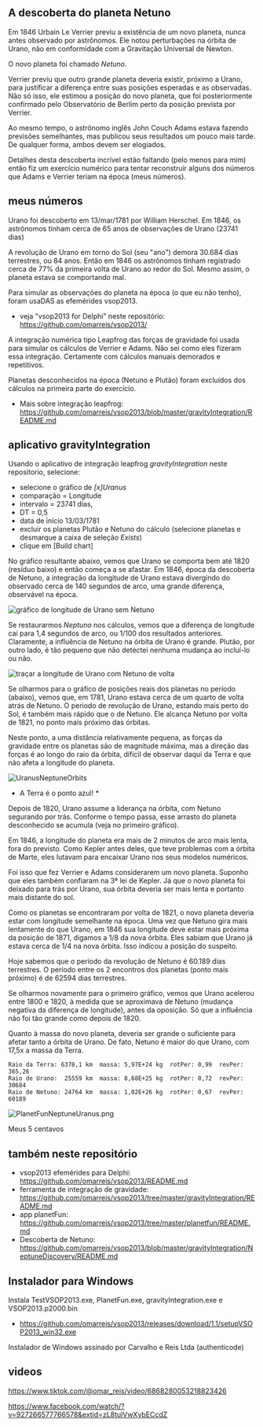 ## A descoberta do planeta Netuno

Em 1846 Urbain Le Verrier previu a existência de um novo planeta,
nunca antes observado por astrônomos. Ele notou perturbações na órbita 
de Urano, não em conformidade com a Gravitação Universal de Newton.

O novo planeta foi chamado  *Netuno*.

Verrier previu que outro grande planeta deveria existir, próximo a Urano,
para justificar a diferença entre suas posições esperadas e as observadas.
Não só isso, ele estimou a posição do novo planeta,
que foi posteriormente confirmado pelo Observatório de Berlim perto 
da posição prevista por Verrier.

Ao mesmo tempo, o astrônomo inglês John Couch Adams estava fazendo
previsões semelhantes, mas publicou seus resultados um pouco mais tarde.
De qualquer forma, ambos devem ser elogiados.

Detalhes desta descoberta incrível estão faltando (pelo menos para mim)
então fiz um exercício numérico para tentar reconstruir alguns dos
números que Adams e Verrier teriam na época (meus números).

## meus números

Urano foi descoberto em 13/mar/1781 por William Herschel.
Em 1846, os astrônomos tinham cerca de 65 anos de observações de Urano (23741 dias)

A revolução de Urano em torno do Sol (seu "ano") demora 30.684 dias terrestres, ou 84 anos.
Então em 1846 os astrônomos tinham registrado cerca de 77% da primeira volta de Urano ao redor do Sol.
Mesmo assim, o planeta estava se comportando mal.

Para simular as observações do planeta na época (o que eu não tenho), foram usaDAS as efemérides vsop2013.

* veja "vsop2013 for Delphi" neste repositório: https://github.com/omarreis/vsop2013/ 

A integração numérica tipo Leapfrog das forças de gravidade foi usada para simular os cálculos de Verrier e Adams.
Não sei como eles fizeram essa integração. Certamente com cálculos manuais demorados e repetitivos.

Planetas desconhecidos na época (Netuno e Plutão) foram excluídos dos cálculos na primeira parte do exercício.

* Mais sobre integração leapfrog: https://github.com/omarreis/vsop2013/blob/master/gravityIntegration/README.md
   
## aplicativo gravityIntegration

Usando o aplicativo de integração leapfrog *gravityIntegration* neste repositorio, selecione:

  * selecione o gráfico de *[x]Uranus* 
  * comparação = Longitude
  * intervalo = 23741 dias,
  * DT = 0,5
  * data de início 13/03/1781
  * excluir os planetas Plutão e Netuno do cálculo (selecione planetas e desmarque a caixa de seleção *Exists*)
  * clique em [Build chart]

No gráfico resultante abaixo, vemos que Urano se comporta bem até 1820 (resíduo baixo) e então começa a se afastar.
Em 1846, época da descoberta de Netuno, a integração da longitude de Urano 
estava divergindo do observado cerca de 140 segundos de arco,
uma grande diferença, observável na época.

![gráfico de longitude de Urano sem Netuno](UranusLongitudeNoNeptune.png)

Se restaurarmos *Neptuno* nos cálculos, vemos que a diferença de longitude cai para 1,4 segundos de arco, 
ou 1/100 dos resultados anteriores. Claramente, a influência de Netuno na órbita de Urano é grande. 
Plutão, por outro lado, é tão pequeno que não detectei nenhuma mudança ao incluí-lo ou não.

![traçar a longitude de Urano com Netuno de volta](UranusLongitudeWithNeptuneAdded.png)

Se olharmos para o gráfico de posições reais dos planetas no período (abaixo),
vemos que, em 1781, Urano estava cerca de um quarto de volta atrás de Netuno. 
O periodo de revolução de Urano, estando mais perto do Sol, é também mais rápido que o de Netuno. 
Ele alcança Netuno por volta de 1821, no ponto mais próximo das órbitas.

Neste ponto, a uma distância relativamente pequena, as forças da gravidade entre os planetas
são de magnitude máxima, mas a direção das forças é ao longo do raio da órbita,
difícil de observar daqui da Terra e que não afeta a longitude do planeta.

![UranusNeptuneOrbits](UranusNeptune1871-1846.png)
* A Terra é o ponto azul! *

Depois de 1820, Urano assume a liderança na órbita,
com Netuno segurando por trás. Conforme o tempo passa, esse arrasto do
planeta desconhecido se acumula (veja no primeiro gráfico).

Em 1846, a longitude do planeta era mais de 2 minutos de arco mais lenta, fora do previsto.
Como Kepler antes deles, que teve problemas com a órbita de Marte,
eles lutavam para encaixar Urano nos seus modelos numéricos.

Foi isso que fez Verrier e Adams considerarem um novo planeta.
Suponho que eles também confiaram na 3ª lei de Kepler. Já que o novo planeta foi
deixado para trás por Urano, sua órbita deveria ser mais lenta e portanto mais distante do sol.

Como os planetas se encontraram por volta de 1821, o novo planeta deveria estar 
com longitude semelhante na época. Uma vez que Netuno gira mais lentamente do que Urano,
em 1846 sua longitude deve estar mais próxima da posição de 1871, digamos a 1/8 da nova órbita.
Eles sabiam que Urano já estava cerca de 1/4 na nova órbita.
Isso indicou a posição do suspeito.

Hoje sabemos que o período da revolução de Netuno é 60.189 dias terrestres.
O período entre os 2 encontros dos planetas (ponto mais próximo) é de 62594 dias terrestres.

Se olharmos novamente para o primeiro gráfico, vemos que Urano acelerou entre
1800 e 1820, à medida que se aproximava de Netuno (mudança negativa da diferença de longitude),
antes da oposição. Só que a influência não foi tão grande como depois de 1820.

Quanto à massa do novo planeta, deveria ser grande o suficiente para afetar tanto a órbita de Urano.
De fato, Netuno é maior do que Urano, com 17,5x a massa da Terra.

    Raio da Terra: 6378,1 km  massa: 5,97E+24 kg  rotPer: 0,99  revPer: 365,26
    Raio de Urano:  25559 km  massa: 8,68E+25 kg  rotPer: 0,72  revPer: 30684
    Raio de Netuno: 24764 km  massa: 1,02E+26 kg  rotPer: 0,67  revPer: 60189
    
![PlanetFunNeptuneUranus.png](PlanetFunNeptuneUranus.png)

Meus 5 centavos

## também neste repositório
* vsop2013 efemérides para Delphi: https://github.com/omarreis/vsop2013/README.md
* ferramenta de integração de gravidade: https://github.com/omarreis/vsop2013/tree/master/gravityIntegration/README.md
* app planetFun: https://github.com/omarreis/vsop2013/tree/master/planetfun/README.md
* Descoberta de Netuno: https://github.com/omarreis/vsop2013/blob/master/gravityIntegration/NeptuneDiscovery/README.md

## Instalador para Windows
Instala TestVSOP2013.exe, PlanetFun.exe, gravityIntegration.exe e VSOP2013.p2000.bin
* https://github.com/omarreis/vsop2013/releases/download/1.1/setupVSOP2013_win32.exe

Instalador de Windows assinado por Carvalho e Reis Ltda (authenticode)

## videos
https://www.tiktok.com/@omar_reis/video/6868280053218823426

https://www.facebook.com/watch/?v=927266577766578&extid=zL8tulVwXybECcdZ







